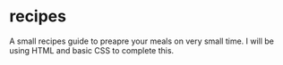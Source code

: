 # recipes
A small recipes guide to preapre your meals on very small time.
I will be using HTML and basic CSS to complete this.
